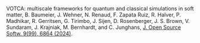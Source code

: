 VOTCA: multiscale frameworks for quantum and classical simulations in soft matter,
B. Baumeier, J. Wehner, N. Renaud, F. Zapata Ruiz, R. Halver, P. Madhikar, R. Gerritsen, G. Tirimbo, J. Sijen, D. Rosenberger, J. S. Brown, V. Sundaram, J. Krajniak, M. Bernhardt, and C. Junghans,
[J. Open Source Softw. 9(99), 6864 (2024)](https://doi.org/10.21105/joss.06864).
